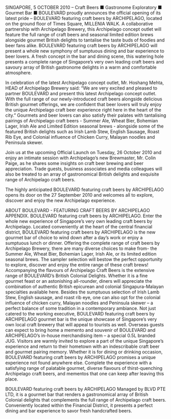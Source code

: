 
SINGAPORE, 5 OCTOBER 2010 – Craft Beers ■ Gastronome Exploratory ■ Gourmet Bar ■ BOULEVARD proudly announces the official opening of its latest pride – BOULEVARD featuring craft beers by ARCHIPELAGO, located on the ground floor of Times Square, MILLENIA WALK. A collaborative partnership with Archipelago Brewery, this Archipelago concept outlet will feature the full range of craft beers and seasonal limited edition brews alongside gourmet British delights to tantalise the taste buds of foodies and beer fans alike.
BOULEVARD featuring craft beers by ARCHIPELAGO will present a whole new symphony of sumptuous dining and bar experience to beer lovers. A fresh concept in the bar and dining scene, this watering hole presents a complete range of Singapore’s very own leading craft beers and savoury array of British gastronome delights in a warm and comfortable atmosphere.

In celebration of the latest Archipelago concept outlet, Mr. Hoshang Mehta, HEAD of Archipelago Brewery said: “We are very excited and pleased to partner BOULEVARD and present this latest Archipelago concept outlet. With the full range of our newly-introduced craft beers alongside delicious British gourmet offerings, we are confident that beer lovers will truly enjoy the unique Archipelago craft beer experience right here in the heart of the city.”
Gourmets and beer lovers can also satisfy their palates with tantalising pairings of Archipelago craft beers - Summer Ale, Wheat Bier, Bohemian Lager, Irish Ale and Limited Edition seasonal brews - alongside some of the featured British delights such as Irish Lamb Stew, English Sausage, Roast Rib Eye, and Colonial influence of Chicken Curry, Malayan noodles and Peninsula skewer.

Join us at the upcoming Official Launch on Tuesday, 26 October 2010 and enjoy an intimate session with Archipelago’s new Brewmaster, Mr. Colin Paige, as he shares some insights on craft beer brewing and beer appreciation. Trade guests, business associates and media colleagues will also be treated to an array of gastronomical British delights and exquisite range of Archipelago craft beers.

The highly anticipated BOULEVARD featuring craft beers by ARCHIPELAGO opens its door on the 27 September 2010 and welcomes all to explore, discover and enjoy the new Archipelago experience.

ABOUT BOULEVARD - FEATURING CRAFT BEERS BY ARCHIPELAGO
APPENDIX.
 BOULEVARD featuring craft beers by ARCHIPELAGO. Enter the whole new experience of Singapore’s very own leading craft beers by Archipelago. Located conveniently at the heart of the central financial district, BOULEVARD featuring craft beers by ARCHIPELAGO is the new gourmet bar of choice to wind down after a day’s work or enjoy a sumptuous lunch or dinner. Offering the complete range of craft beers by Archipelago Brewery, there are many diverse choices to make from- the Summer Ale, Wheat Bier, Bohemian Lager, Irish Ale, or its limited edition seasonal brews. The sampler selection will bestow the perfect opportunity to explore, discover and enjoy the entire range of these craft brews!
Accompanying the flavours of Archipelago Craft Beers is the extensive range of BOULEVARD’s British Colonial Delights. Whether it is a fine gourmet feast or an astonishing all-rounder, diners will appreciate the combination of authentic British epicurean and colonial Singapura-Malayan specialties available here. Besides the sumptuous selection of Irish Lamb Stew, English sausage, and roast rib eye, one can also opt for the colonial influence of chicken curry, Malayan noodles and Peninsula skewer – a perfect balance of some tradition in a contemporary ambiance.
Not just catered to the working executive, BOULEVARD featuring craft beers by ARCHIPELAGO gourmet bar is the unique showcase of Singapore’s very own local craft brewery that will appeal to tourists as well. Overseas guests can expect to bring home a memento and souvenir of BOULEVARD and ARCHIPELAGO’s in-house merchandising item – a special 0.5L branded JUG. Visitors are warmly invited to explore a part of the unique Singapore’s experience and return to their hometown with an indescribable craft beer and gourmet pairing memory.
Whether it is for dining or drinking occasion, BOULEVARD featuring craft beers by ARCHIPELAGO promises a unique experience not found anywhere else. Complete the experience with a satisfying range of palatable gourmet, diverse flavours of thirst-quenching Archipelago craft beers, and mementos that one can keep after leaving this place.

BOULEVARD featuring craft beers by ARCHIPELAGO
Managed by BLVD PTE LTD, it is a gourmet bar that renders a gastronomical array of British Colonial delights that complements the full range of Archipelago craft beers. Conveniently located within the Financial District, it presents a perfect dining and bar experience to savor fresh handcrafted beers.
